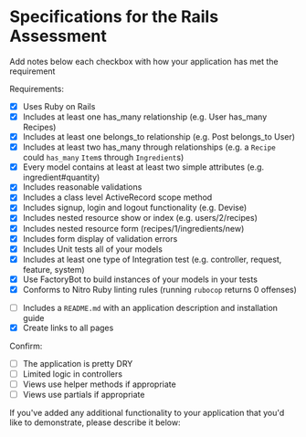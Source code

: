 # Specifications for the Rails Assessment

Add notes below each checkbox with how your application has met the requirement

Requirements:
- [x] Uses Ruby on Rails
- [x] Includes at least one has_many relationship (e.g. User has_many Recipes)
  <!-- Platform has_many video_games -->
- [x] Includes at least one belongs_to relationship (e.g. Post belongs_to User)
  <!-- VideoGame belongs_to platform -->
- [x] Includes at least two has_many through relationships (e.g. a `Recipe` could `has_many` `Item`s through `Ingredient`s)
  <!-- Platform has_many gamers through video_games & Gamer has_many platforms through video_games -->
  <!-- VideoGame has_many gamers through gaming_sessions & Gamer has_many :video_games, through: :gaming_sessions -->
- [x] Every model contains at least at least two simple attributes (e.g. ingredient#quantity)
  <!-- Gamer has a name, gamertag, and password; GamingSession has a start_time, end_time, and rating; Platform has a name, developer, and release_datte; VideoGame has a name, release_date, and genre. -->
- [x] Includes reasonable validations
  <!-- Gamer validates for presence of name, gamertag, and password, for uniqueness of gamertag, and for password requirements.  -->
  <!-- VideoGame validates for presence of name, release_date, and genre, and for uniqueness of name within a platform. -->
  <!-- Platform validates for presence of name, release_date, and developer, and for uniqueness of name -->
- [x] Includes a class level ActiveRecord scope method
  <!-- VideoGame.new_games returns VideoGames whose release date is in 2020 -->
- [x] Includes signup, login and logout functionality (e.g. Devise)
  <!-- A gamer can signin, signout, and sign up -->
- [x] Includes nested resource show or index (e.g. users/2/recipes)
  <!-- platforms/1/video_games will load the index page for video_games -->
  <!-- platforms/1/video_game/1 will load the show page for that video_game -->
- [x] Includes nested resource form (recipes/1/ingredients/new)
  <!-- platforms/1/video_games/new will load a form to create a new video_game -->
  <!-- platforms/1/video_games/1/edit will load a form to edit a new video_game -->
- [x] Includes form display of validation errors
  <!-- gamer and video_game forms show a list of errors upon invalid input -->
- [x] Includes Unit tests all of your models
  <!-- all models are tested for valid attributes, Gamer also tests for valid password -->
- [x] Includes at least one type of Integration test (e.g. controller, request, feature, system)
  <!-- feature test in welcome_spec.rb the tests for correct welcome views given logged in and logged out -->
- [x] Use FactoryBot to build instances of your models in your tests
  <!-- all models have factories -->
- [x] Conforms to Nitro Ruby linting rules (running `rubocop` returns 0 offenses)
<!-- no rubocop errors -->
- [ ] Includes a `README.md` with an application description and installation guide
- [x] Create links to all pages

Confirm:
- [ ] The application is pretty DRY
- [ ] Limited logic in controllers
- [ ] Views use helper methods if appropriate
- [ ] Views use partials if appropriate

If you've added any additional functionality to your application that you'd like to demonstrate, please describe it below:

<!-- ideas: slugs in urls, pictures, bootstrap -->
